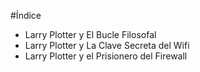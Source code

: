 #Índice

* Larry Plotter y El Bucle Filosofal
* Larry Plotter y La Clave Secreta del Wifi
* Larry Plotter y el Prisionero del Firewall
